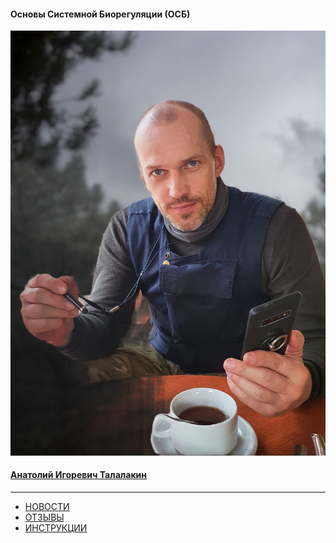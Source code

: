 #### Основы Системной Биорегуляции (ОСБ)  
![](!AIT.jpg)  
#### [Анатолий Игоревич Талалакин](AI_Talalakin.md#ai_talalakin)   

***  
- [НОВОСТИ](News.md#news)  
- [ОТЗЫВЫ](otziv.md#otziv)  
- [ИНСТРУКЦИИ](!0SB_Instructio.md#0sb_instructio) 
